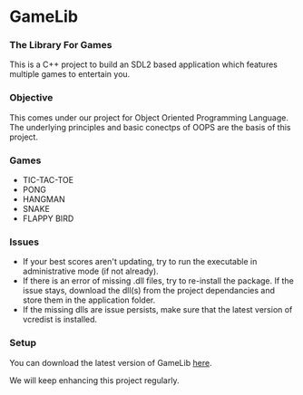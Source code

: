 # GameLib
### The Library For Games
This is a C++ project to build an SDL2 based application which features multiple games to entertain you.

### Objective
This comes under our project for Object Oriented Programming Language. The underlying principles and basic conectps of OOPS are the basis of this project.

### Games
- TIC-TAC-TOE
- PONG
- HANGMAN
- SNAKE
- FLAPPY BIRD

### Issues
- If your best scores aren't updating, try to run the executable in administrative mode (if not already).
- If there is an error of missing .dll files, try to re-install the package. If the issue stays, download the dll(s) from the project dependancies and store them in the application folder.
- If the missing dlls are issue persists, make sure that the latest version of vcredist is installed.

### Setup
You can download the latest version of GameLib [here](https://github.com/DivyanshFalodiya/GameLib/files/5540760/Gamelib.zip).

We will keep enhancing this project regularly.
